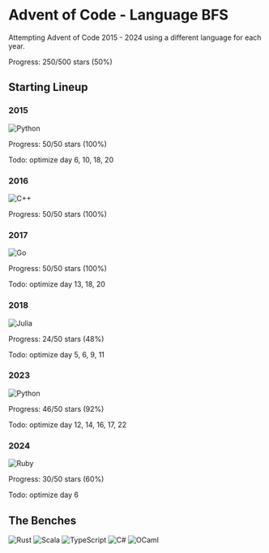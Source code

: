 # Advent of Code - Language BFS

Attempting Advent of Code 2015 - 2024 using a different language for each year.

Progress: 250/500 stars (50%)

## Starting Lineup

### 2015

![Python](https://img.shields.io/badge/python-3670A0?style=for-the-badge&logo=python&logoColor=ffdd54)

Progress: 50/50 stars (100%)

Todo: optimize day 6, 10, 18, 20

### 2016

![C++](https://img.shields.io/badge/c++-%2300599C.svg?style=for-the-badge&logo=c%2B%2B&logoColor=white)

Progress: 50/50 stars (100%)

### 2017

![Go](https://img.shields.io/badge/go-%2300ADD8.svg?style=for-the-badge&logo=go&logoColor=white)

Progress: 50/50 stars (100%)

Todo: optimize day 13, 18, 20

### 2018

![Julia](https://img.shields.io/badge/-Julia-9558B2?style=for-the-badge&logo=julia&logoColor=white)

Progress: 24/50 stars (48%)

Todo: optimize day 5, 6, 9, 11

### 2023

![Python](https://img.shields.io/badge/python-3670A0?style=for-the-badge&logo=python&logoColor=ffdd54)

Progress: 46/50 stars (92%)

Todo: optimize day 12, 14, 16, 17, 22

### 2024

![Ruby](https://img.shields.io/badge/ruby-%23CC342D.svg?style=for-the-badge&logo=ruby&logoColor=white)

Progress: 30/50 stars (60%)

Todo: optimize day 6

## The Benches

![Rust](https://img.shields.io/badge/rust-%23000000.svg?style=for-the-badge&logo=rust&logoColor=white)
![Scala](https://img.shields.io/badge/scala-%23DC322F.svg?style=for-the-badge&logo=scala&logoColor=white)
![TypeScript](https://img.shields.io/badge/typescript-%23007ACC.svg?style=for-the-badge&logo=typescript&logoColor=white)
![C#](https://img.shields.io/badge/c%23-%23239120.svg?style=for-the-badge&logo=csharp&logoColor=white)
![OCaml](https://img.shields.io/badge/OCaml-%23E98407.svg?style=for-the-badge&logo=ocaml&logoColor=white)

